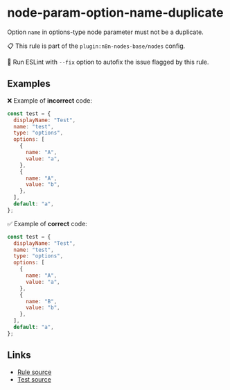 [//]: # "File generated from a template. Do not edit this file directly."

# node-param-option-name-duplicate

Option `name` in options-type node parameter must not be a duplicate.

📋 This rule is part of the `plugin:n8n-nodes-base/nodes` config.

🔧 Run ESLint with `--fix` option to autofix the issue flagged by this rule.

## Examples

❌ Example of **incorrect** code:

```js
const test = {
  displayName: "Test",
  name: "test",
  type: "options",
  options: [
    {
      name: "A",
      value: "a",
    },
    {
      name: "A",
      value: "b",
    },
  ],
  default: "a",
};
```

✅ Example of **correct** code:

```js
const test = {
  displayName: "Test",
  name: "test",
  type: "options",
  options: [
    {
      name: "A",
      value: "a",
    },
    {
      name: "B",
      value: "b",
    },
  ],
  default: "a",
};
```

## Links

- [Rule source](../../lib/rules/node-param-option-name-duplicate.ts)
- [Test source](../../tests/node-param-option-name-duplicate.test.ts)
